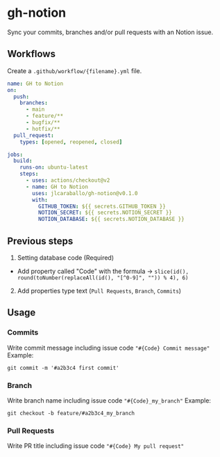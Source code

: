# gh-notion

Sync your commits, branches and/or pull requests with an Notion issue.

## Workflows

Create a `.github/workflow/{filename}.yml` file.

```.yml
name: GH to Notion
on:
  push:
    branches:
      - main
      - feature/**
      - bugfix/**
      - hotfix/**
  pull_request:
    types: [opened, reopened, closed]

jobs:
  build:
    runs-on: ubuntu-latest
    steps:
      - uses: actions/checkout@v2
      - name: GH to Notion
        uses: jlcaraballo/gh-notion@v0.1.0
        with:
          GITHUB_TOKEN: ${{ secrets.GITHUB_TOKEN }}
          NOTION_SECRET: ${{ secrets.NOTION_SECRET }}
          NOTION_DATABASE: ${{ secrets.NOTION_DATABASE }}

```

## Previous steps

1. Setting database code (Required)

- Add property called "Code" with the formula -> `slice(id(), round(toNumber(replaceAll(id(), "[^0-9]", "")) % 4), 6)`

2. Add properties type text (`Pull Requests`, `Branch`, `Commits`)

## Usage

### Commits

Write commit message including issue code `"#{Code} Commit message"`
Example:

```git
git commit -m '#a2b3c4 first commit'
```

### Branch

Write branch name including issue code `"#{Code}_my_branch"`
Example:

```git
git checkout -b feature/#a2b3c4_my_branch
```

### Pull Requests

Write PR title including issue code `"#{Code} My pull request"`
